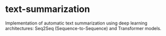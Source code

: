 # text-summarization
Implementation of automatic text summarization using deep learning architectures: Seq2Seq (Sequence-to-Sequence) and Transformer models.
